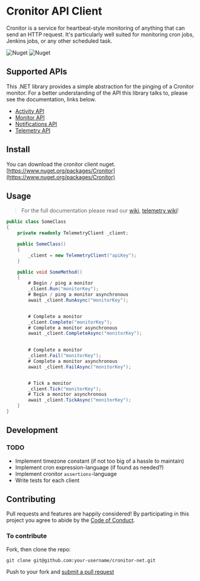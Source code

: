 ﻿# Cronitor API Client
Cronitor is a service for heartbeat-style monitoring of anything that can send an HTTP request. It's particularly well suited for monitoring cron jobs, Jenkins jobs, or any other scheduled task.

![Nuget](https://img.shields.io/nuget/v/Cronitor)
![Nuget](https://img.shields.io/nuget/dt/Cronitor)

## Supported APIs
This .NET library provides a simple abstraction for the pinging of a Cronitor monitor. For a better understanding of the API this library talks to, please see the documentation, links below.
* [Activity API](https://cronitor.io/docs/activity-api)
* [Monitor API](https://cronitor.io/docs/monitor-api)
* [Notifications API](https://cronitor.io/docs/template-api)
* [Telemetry API](https://cronitor.io/docs/telemetry-api)

## Install
You can download the cronitor client nuget.
[https://www.nuget.org/packages/Cronitor](https://www.nuget.org/packages/Cronitor)

## Usage
> For the full documentation please read our [wiki](https://github.com/gonace/cronitor-net/wiki), [telemetry wiki](https://github.com/gonace/cronitor-net/wiki/Telemetry)!

```c#
public class SomeClass
{
    private readonly TelemetryClient _client;

    public SomeClass()
    {
        _client = new TelemetryClient("apiKey");
    }

    public void SomeMethod()
    {
        # Begin / ping a monitor
        _client.Run("monitorKey");
        # Begin / ping a monitor asynchronous
        await _client.RunAsync("monitorKey");


        # Complete a monitor
        _client.Complete("monitorKey");
        # Complete a monitor asynchronous
        await _client.CompleteAsync("monitorKey");
        

        # Complete a monitor
        _client.Fail("monitorKey");
        # Complete a monitor asynchronous
        await _client.FailAsync("monitorKey");


        # Tick a monitor
        _client.Tick("monitorKey");
        # Tick a monitor asynchronous
        await _client.TickAsync("monitorKey");
    }
}
```

## Development
### TODO
* Implement timezone constant (if not too big of a hassle to maintain)
* Implement cron expression-language (if found as needed?)
* Implement cronitor `assertions`-language
* Write tests for each client

## Contributing
Pull requests and features are happily considered! By participating in this project you agree to abide by the [Code of Conduct](http://contributor-covenant.org/version/2/0).

### To contribute

Fork, then clone the repo:
```
git clone git@github.com:your-username/cronitor-net.git
```
Push to your fork and [submit a pull request](https://github.com/gonace/cronitor-net/compare/)
